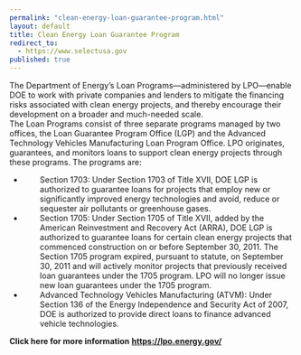 ```yaml
---
permalink: "clean-energy-loan-guarantee-program.html"
layout: default
title: Clean Energy Loan Guarantee Program
redirect_to:
  - https://www.selectusa.gov
published: true
---
```


<P>The Department of Energy’s Loan Programs—administered by LPO—enable DOE to work with private companies and lenders to mitigate the financing risks associated with clean energy projects, and thereby encourage their development on a broader and much-needed scale.<BR />The Loan Programs consist of three separate programs managed by two offices, the Loan Guarantee Program Office (LGP) and the Advanced Technology Vehicles Manufacturing Loan Program Office. LPO originates, guarantees, and monitors loans to support clean energy projects through these programs. The programs are:</p>
<UL>
<LI>
<DIV style="PADDING-LEFT: 30px">Section 1703: Under Section 1703 of Title XVII, DOE LGP is authorized to guarantee loans for projects that employ new or significantly improved energy technologies and avoid, reduce or sequester air pollutants or greenhouse gases. </div></li>
<LI>
<DIV style="PADDING-LEFT: 30px">Section 1705: Under Section 1705 of Title XVII, added by the American Reinvestment and Recovery Act (ARRA), DOE LGP is authorized to guarantee loans for certain clean energy projects that commenced construction on or before September 30, 2011. The Section 1705 program expired, pursuant to statute, on September 30, 2011 and will actively monitor projects that previously received loan guarantees under the 1705 program. LPO will no longer issue new loan guarantees under the 1705 program. </div></li>
<LI>
<DIV style="PADDING-LEFT: 30px">Advanced Technology Vehicles Manufacturing (ATVM): Under Section 136 of the Energy Independence and Security Act of 2007, DOE is authorized to provide direct loans to finance advanced vehicle technologies.</div></li></ul>
<P><STRONG>Click here for more information</strong>&nbsp;<STRONG><A href="https://lpo.energy.gov/">https://lpo.energy.gov/</a> </strong></p> 